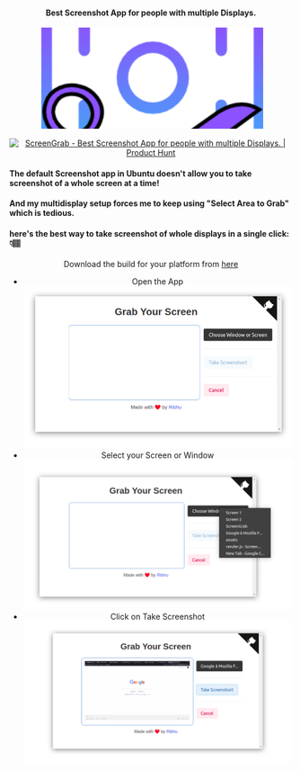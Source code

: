<div align="center">

  #### Best Screenshot App for people with multiple Displays.
<img alt="screengrab" style="object-fit: cover; width:400px; height:180px;" src="assets/ScreenGrabLogo.png"> </img>

</div>
<div align="center">
<a href="https://www.producthunt.com/posts/screengrab-2?utm_source=badge-featured&utm_medium=badge&utm_souce=badge-screengrab-2" target="_blank"><img src="https://api.producthunt.com/widgets/embed-image/v1/featured.svg?post_id=304003&theme=light" alt="ScreenGrab - Best Screenshot App for people with multiple Displays. | Product Hunt" style="width: 250px; height: 54px;" width="250" height="54" /></a>
</div>

#### The default Screenshot app in Ubuntu doesn't allow you to take screenshot of a whole screen at a time!

#### And my multidisplay setup forces me to keep using "Select Area to Grab" which is tedious.

#### here's the best way to take screenshot of whole displays in a single click: 👇🏽

<div align="center">

Download the build for your platform from <a href="https://drive.google.com/drive/folders/1i4_WWFB3QC3a0W9AAKfMBDUk0gRfmuYi" target="_blank">here</a>
- Open the App
<img alt="screengrab_demo" src="assets/homeImage.png"> </img>
- Select your Screen or Window
<img alt="screengrab_demo" src="assets/selectImage.png"> </img>
- Click on Take Screenshot
<img alt="screengrab_demo" src="assets/takeScreenshot.png"> </img>

</div>

